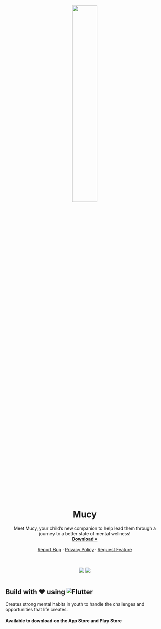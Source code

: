 <div id="top"></div>

<div align='center'>

  <img src='/assets/images/icons/appicon.png' style="width: 40%">
  
  <h1 align="center">Mucy</h1>

  <p align="center">
    Meet Mucy, your child’s new companion to help lead them through a journey to a better state of mental wellness!
    <br />
    <a href="https://github.com/towner-10/MucyApp"><strong>Download »</strong></a>
    <br />
    <br />
    <a href="https://github.com/towner-10/MucyApp/issues">Report Bug</a>
    ·
    <a href="https://mucyhealth.wixsite.com/mucy/privacy-policy">Privacy Policy</a>
    ·
    <a href="https://github.com/towner-10/MucyApp/issues">Request Feature</a>
  </p>
  
  <br/>
  <br/>

  <img src='https://img.shields.io/github/v/release/towner-10/MucyApp?color=7393CC&label=version&style=for-the-badge'>
  <img src='https://img.shields.io/github/release-date/towner-10/mucyapp?color=7393CC&style=for-the-badge'>

  <br/>

  <br/>
</div>

## Build with ❤️ using ![Flutter](https://img.shields.io/badge/Flutter-%2302569B.svg?style=for-the-badge&color=7393CC&logo=Flutter&logoColor=white)

Creates strong mental habits in youth to handle the challenges and opportunities that life creates.

#### Available to download on the App Store and Play Store
